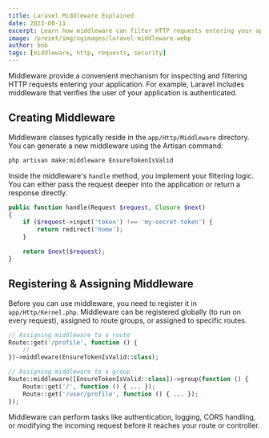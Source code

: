 ```yaml
---
title: Laravel Middleware Explained
date: 2023-08-11
excerpt: Learn how middleware can filter HTTP requests entering your application.
image: /prezet/img/ogimages/laravel-middleware.webp
author: bob
tags: [middleware, http, requests, security]
---
```


Middleware provide a convenient mechanism for inspecting and filtering HTTP requests entering your application. For example, Laravel includes middleware that verifies the user of your application is authenticated.

## Creating Middleware

Middleware classes typically reside in the `app/Http/Middleware` directory. You can generate a new middleware using the Artisan command:

```bash
php artisan make:middleware EnsureTokenIsValid
```

Inside the middleware's `handle` method, you implement your filtering logic. You can either pass the request deeper into the application or return a response directly.

```php
public function handle(Request $request, Closure $next)
{
    if ($request->input('token') !== 'my-secret-token') {
        return redirect('home');
    }

    return $next($request);
}
```

## Registering & Assigning Middleware

Before you can use middleware, you need to register it in `app/Http/Kernel.php`. Middleware can be registered globally (to run on every request), assigned to route groups, or assigned to specific routes.

```php
// Assigning middleware to a route
Route::get('/profile', function () {
    //
})->middleware(EnsureTokenIsValid::class);

// Assigning middleware to a group
Route::middleware([EnsureTokenIsValid::class])->group(function () {
    Route::get('/', function () { ... });
    Route::get('/user/profile', function () { ... });
});
```

Middleware can perform tasks like authentication, logging, CORS handling, or modifying the incoming request before it reaches your route or controller. 
